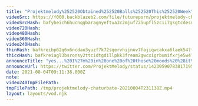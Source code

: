 ```yaml
---
title: "Projektmelody%252520Obtained%252520Balls%252520This%252520Week"
videoSrc: https://f000.backblazeb2.com/file/futureporn/projektmelody-chaturbate-2021-08-04.mp4
videoSrcHash: bafybeich6hucnqgbaragnyeftua3c2mjuf725upfl5zcii7gsgtcdesmyi
video720Hash: 
video480Hash: 
video360Hash: 
video240Hash: 
thinHash: bafkreibp62q6x6ncdau3yuzf7k72sqervhijnuv7fajiqwcakxa6laek54?filename=20210804T231138Z_thin.jpg
thiccHash: bafkreiagl3bsronsy2ttcidtgdillpkk3fream2gwcxigrbumifxrje5w4?filename=20210804T231138Z_thicc.jpg
announceTitle: "yes...%20I%27m%20in%20one%20of%20those%20moods%20%28it%27s%20been%20a%20while%29%20%20Link-----%3E"
announceUrl: https://twitter.com/ProjektMelody/status/1423059078381719564
date: 2021-08-04T09:11:38.000Z
note: 
video240TmpFilePath: 
tmpFilePath: /tmp/projektmelody-chaturbate-20210804T231138Z.mp4
layout: layouts/vod.njk
---
```

